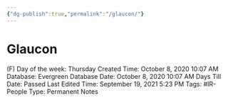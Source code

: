 ```yaml
---
{"dg-publish":true,"permalink":"/glaucon/"}
---
```


# Glaucon

(F) Day of the week: Thursday
Created Time: October 8, 2020 10:07 AM
Database: Evergreen Database
Date: October 8, 2020 10:07 AM
Days Till Date: Passed
Last Edited Time: September 19, 2021 5:23 PM
Tags: #IR-People
Type: Permanent Notes